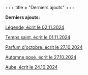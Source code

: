 +++
title = "Derniers ajouts"
+++

**Derniers ajouts:**

[Légende, écrit le 02.11.2024](./seasons/22_vingt_deuxieme_saison/legende/)

[Temps saint, écrit le 01.11.2024](./seasons/22_vingt_deuxieme_saison/temps_saint/)

[Parfum d'octobre, écrit le 27.10.2024](./seasons/22_vingt_deuxieme_saison/parfum_d_octobre/)

[Automne posé, écrit le 27.10.2024](./seasons/22_vingt_deuxieme_saison/automne_pose/)

[Aube, écrit le 24.10.2024](./seasons/22_vingt_deuxieme_saison/aube/)


